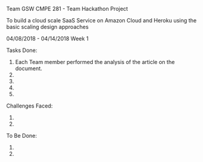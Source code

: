  Team GSW   CMPE 281 - Team Hackathon Project

 To build a cloud scale SaaS Service on Amazon Cloud and Heroku using the basic scaling design approaches
 
 04/08/2018 - 04/14/2018  Week 1
 
 Tasks Done:
 1. Each Team member performed the analysis of the article on the document.
 2.
 3.
 4.
 5.
 
Challenges Faced:
 
 1.
 2.
 
 
 To Be Done:
 
 1.
 2.
 
